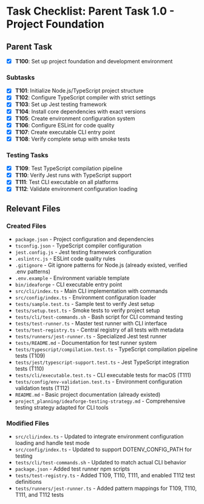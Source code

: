 # Task Checklist: Parent Task 1.0 - Project Foundation

## Parent Task
- [x] **T100**: Set up project foundation and development environment

### Subtasks
- [x] **T101**: Initialize Node.js/TypeScript project structure
- [x] **T102**: Configure TypeScript compiler with strict settings
- [x] **T103**: Set up Jest testing framework
- [x] **T104**: Install core dependencies with exact versions
- [x] **T105**: Create environment configuration system
- [x] **T106**: Configure ESLint for code quality
- [x] **T107**: Create executable CLI entry point
- [x] **T108**: Verify complete setup with smoke tests

### Testing Tasks
- [x] **T109**: Test TypeScript compilation pipeline
- [x] **T110**: Verify Jest runs with TypeScript support
- [x] **T111**: Test CLI executable on all platforms
- [x] **T112**: Validate environment configuration loading

## Relevant Files

### Created Files
- `package.json` - Project configuration and dependencies
- `tsconfig.json` - TypeScript compiler configuration
- `jest.config.js` - Jest testing framework configuration
- `.eslintrc.js` - ESLint code quality rules
- `.gitignore` - Git ignore patterns for Node.js (already existed, verified .env patterns)
- `.env.example` - Environment variable template
- `bin/ideaforge` - CLI executable entry point
- `src/cli/index.ts` - Main CLI implementation with commands
- `src/config/index.ts` - Environment configuration loader
- `tests/sample.test.ts` - Sample test to verify Jest setup
- `tests/setup.test.ts` - Smoke tests to verify project setup
- `tests/cli/test-commands.sh` - Bash script for CLI command testing
- `tests/test-runner.ts` - Master test runner with CLI interface
- `tests/test-registry.ts` - Central registry of all tests with metadata
- `tests/runners/jest-runner.ts` - Specialized Jest test runner
- `tests/README.md` - Documentation for test runner system
- `tests/typescript/compilation.test.ts` - TypeScript compilation pipeline tests (T109)
- `tests/jest/typescript-support.test.ts` - Jest TypeScript integration tests (T110)
- `tests/cli/executable.test.ts` - CLI executable tests for macOS (T111)
- `tests/config/env-validation.test.ts` - Environment configuration validation tests (T112)
- `README.md` - Basic project documentation (already existed)
- `project_planning/ideaforge-testing-strategy.md` - Comprehensive testing strategy adapted for CLI tools

### Modified Files
- `src/cli/index.ts` - Updated to integrate environment configuration loading and handle test mode
- `src/config/index.ts` - Updated to support DOTENV_CONFIG_PATH for testing
- `tests/cli/test-commands.sh` - Updated to match actual CLI behavior
- `package.json` - Added test runner npm scripts
- `tests/test-registry.ts` - Added T109, T110, T111, and enabled T112 test definitions
- `tests/runners/jest-runner.ts` - Added pattern mappings for T109, T110, T111, and T112 tests 